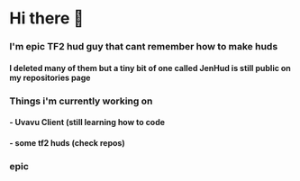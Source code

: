 <h1>Hi there 👋
<h3>I'm epic TF2 hud guy that cant remember how to make huds
<h4>I deleted many of them but a tiny bit of one called JenHud is still public on my repositories page

<h3>Things i'm currently working on</h3>
<h4>- Uvavu Client (still learning how to code
<h4>- some tf2 huds (check repos)
  
  <h3> epic
